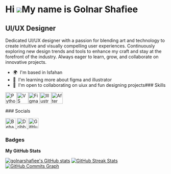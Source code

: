 Hi ![](https://user-images.githubusercontent.com/18350557/176309783-0785949b-9127-417c-8b55-ab5a4333674e.gif)My name is Golnar Shafiee
======================================================================================================================================

UI/UX Designer
--------------

Dedicated UI/UX designer with a passion for blending art and technology to create intuitive and visually compelling user experiences. Continuously exploring new design trends and tools to enhance my craft and stay at the forefront of the industry. Always eager to learn, grow, and collaborate on innovative projects.

*   🌍  I'm based in Isfahan
*   🧠  I'm learning more about figma and illustrator
*   🤝  I'm open to collaborating on uiux and fun designing projects### Skills 
<p align="left">
<a href="https://www.python.org/" target="_blank" rel="noreferrer"><img src="https://raw.githubusercontent.com/danielcranney/readme-generator/main/public/icons/skills/python-colored.svg" width="36" height="36" alt="Python" /></a><a href="https://code.visualstudio.com/" target="_blank" rel="noreferrer"><img src="https://raw.githubusercontent.com/danielcranney/readme-generator/main/public/icons/skills/visualstudiocode.svg" width="36" height="36" alt="VS Code" /></a><a href="https://www.figma.com/" target="_blank" rel="noreferrer"><img src="https://raw.githubusercontent.com/danielcranney/readme-generator/main/public/icons/skills/figma-colored.svg" width="36" height="36" alt="Figma" /></a><a href="https://www.adobe.com/uk/products/illustrator.html" target="_blank" rel="noreferrer"><img src="https://raw.githubusercontent.com/danielcranney/readme-generator/main/public/icons/skills/illustrator-colored.svg" width="36" height="36" alt="Illustrator" /></a><a href="https://www.adobe.com/uk/products/aftereffects.html" target="_blank" rel="noreferrer"><img src="https://raw.githubusercontent.com/danielcranney/readme-generator/main/public/icons/skills/aftereffects-colored.svg" width="36" height="36" alt="After Effects" /></a>
                    </p>
### Socials

<p align="left">
    <a href="https://www.behance.com/golnarshafiee" target="_blank" rel="noreferrer">
        <picture>
            <source media="(prefers-color-scheme: dark)" srcset="https://raw.githubusercontent.com/danielcranney/readme-generator/main/public/icons/socials/behance-dark.svg" />
            <source media="(prefers-color-scheme: light)" srcset="https://raw.githubusercontent.com/danielcranney/readme-generator/main/public/icons/socials/behance.svg" />
            <img src="https://raw.githubusercontent.com/danielcranney/readme-generator/main/public/icons/socials/behance.svg" width="32" height="32" alt="Behance" />
        </picture>
    </a>
    <a href="https://www.dribbble.com/golnarshafiee" target="_blank" rel="noreferrer">
        <picture>
            <source media="(prefers-color-scheme: dark)" srcset="https://raw.githubusercontent.com/danielcranney/readme-generator/main/public/icons/socials/dribbble-dark.svg" />
            <source media="(prefers-color-scheme: light)" srcset="https://raw.githubusercontent.com/danielcranney/readme-generator/main/public/icons/socials/dribbble.svg" />
            <img src="https://raw.githubusercontent.com/danielcranney/readme-generator/main/public/icons/socials/dribbble.svg" width="32" height="32" alt="Dribbble" />
        </picture>
    </a>
    <a href="https://www.github.com/golnarshafiee" target="_blank" rel="noreferrer">
        <picture>
            <source media="(prefers-color-scheme: dark)" srcset="https://raw.githubusercontent.com/danielcranney/readme-generator/main/public/icons/socials/github-dark.svg" />
            <source media="(prefers-color-scheme: light)" srcset="https://raw.githubusercontent.com/danielcranney/readme-generator/main/public/icons/socials/github.svg" />
            <img src="https://raw.githubusercontent.com/danielcranney/readme-generator/main/public/icons/socials/github.svg" width="32" height="32" alt="GitHub" />
        </picture>
    </a>
</p>

### Badges

<b>My GitHub Stats</b>

<a href="http://www.github.com/golnarshafiee"><img src="https://github-readme-stats.vercel.app/api?username=golnarshafiee&show_icons=true&hide=&count_private=true&title_color=0891b2&text_color=ffffff&icon_color=0891b2&bg_color=1c1917&hide_border=true&show_icons=true" alt="golnarshafiee's GitHub stats" /></a>
<a href="http://www.github.com/golnarshafiee"><img src="https://github-readme-streak-stats.herokuapp.com/?user=golnarshafiee&stroke=ffffff&background=1c1917&ring=0891b2&fire=0891b2&currStreakNum=ffffff&currStreakLabel=0891b2&sideNums=ffffff&sideLabels=ffffff&dates=ffffff&hide_border=true" alt="GitHub Streak Stats" /></a>
<a href="http://www.github.com/golnarshafiee"><img src="https://github-readme-activity-graph.cyclic.app/graph?username=golnarshafiee&bg_color=1c1917&color=ffffff&line=0891b2&point=ffffff&area_color=1c1917&area=true&hide_border=true&custom_title=GitHub%20Commits%20Graph" alt="GitHub Commits Graph" /></a>

